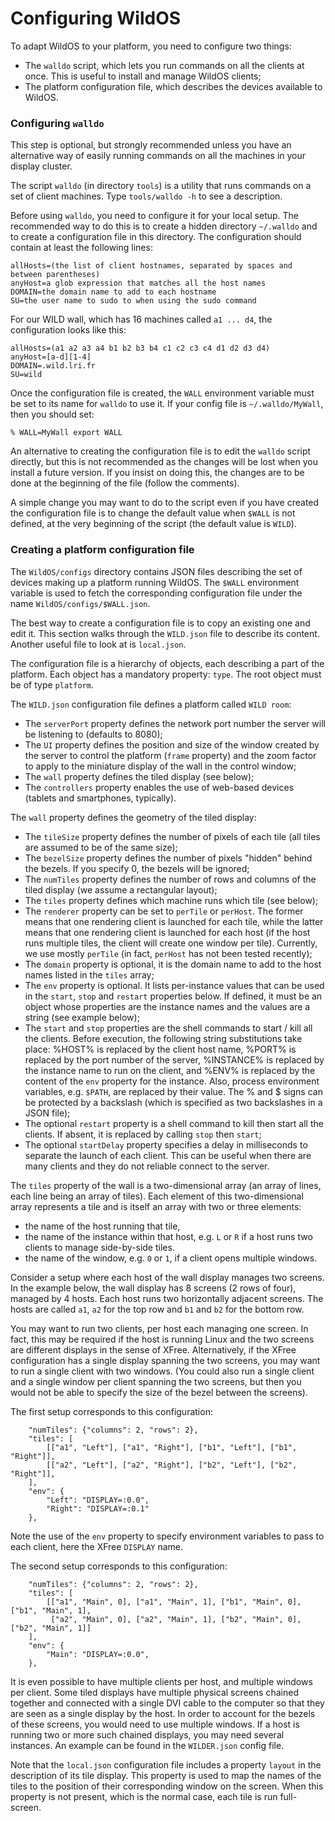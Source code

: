 Configuring WildOS
========

To adapt WildOS to your platform, you need to configure two things:

- The `walldo` script, which lets you run commands on all the clients at once. This is useful to install and manage WildOS clients;
- The platform configuration file, which describes the devices available to WildOS.

### Configuring `walldo` ###

This step is optional, but strongly recommended unless you have an alternative way of easily running commands on all the machines in your display cluster.

The script `walldo` (in directory `tools`) is a utility that runs commands on a set of client machines. Type `tools/walldo -h` to see a description.

Before using `walldo`, you need to configure it for your local setup. The recommended way to do this is to create a hidden directory `~/.walldo` and to create a configuration file in this directory. The configuration should contain at least the following lines:

	allHosts=(the list of client hostnames, separated by spaces and between parentheses)
	anyHost=a glob expression that matches all the host names
	DOMAIN=the domain name to add to each hostname
	SU=the user name to sudo to when using the sudo command

For our WILD wall, which has 16 machines called `a1 ... d4`, the configuration looks like this:

	allHosts=(a1 a2 a3 a4 b1 b2 b3 b4 c1 c2 c3 c4 d1 d2 d3 d4)
	anyHost=[a-d][1-4]
	DOMAIN=.wild.lri.fr
	SU=wild

Once the configuration file is created, the `WALL` environment variable must be set to its name for `walldo` to use it. If your config file is `~/.walldo/MyWall`, then you should set:

	% WALL=MyWall export WALL

An alternative to creating the configuration file is to edit the `walldo` script directly, but this is not recommended as the changes will be lost when you install a future version. If you insist on doing this, the changes are to be done at the beginning of the file (follow the comments).

A simple change you may want to do to the script even if you have created the configuration file is to change the default value when `$WALL` is not defined, at the very beginning of the script (the default value is `WILD`).

### Creating a platform configuration file ###

The `WildOS/configs` directory contains JSON files describing the set of devices making up a platform running WildOS.
The `$WALL` environment variable is used to fetch the corresponding configuration file under the name `WildOS/configs/$WALL.json`.

The best way to create a configuration file is to copy an existing one and edit it.
This section walks through the `WILD.json` file to describe its content. Another useful file to look at is `local.json`.

The configuration file is a hierarchy of objects, each describing a part of the platform.
Each object has a mandatory property: `type`. The root object must be of type `platform`.

The `WILD.json` configuration file defines a platform called `WILD room`:

- The `serverPort` property defines the network port number the server will be listening to (defaults to 8080);
- The `UI` property defines the position and size of the window created by the server to control the platform (`frame` property) and the zoom factor to apply to the miniature display of the wall in the control window;
- The `wall` property defines the tiled display (see below);
- The `controllers` property enables the use of web-based devices (tablets and smartphones, typically).

The `wall` property defines the geometry of the tiled display:

- The `tileSize` property defines the number of pixels of each tile (all tiles are assumed to be of the same size);
- The `bezelSize` property defines the number of pixels "hidden" behind the bezels. If you specify 0, the bezels will be ignored;
- The `numTiles` property defines the number of rows and columns of the tiled display (we assume a rectangular layout);
- The `tiles` property defines which machine runs which tile (see below);
- The `renderer` property can be set to `perTile` or `perHost`. The former means that one rendering client is launched for each tile, while the latter means that one rendering client is launched for each host (if the host runs multiple tiles, the client will create one window per tile). Currently, we use mostly `perTile` (in fact, `perHost` has not been tested recently);
- The `domain` property is optional, it is the domain name to add to the host names listed in the `tiles` array;
- The `env` property is optional. It lists per-instance values that can be used in the `start`, `stop` and `restart` properties below. If defined, it must be an object whose properties are the instance names and the values are a string (see example below);
- The `start` and `stop` properties are the shell commands to start / kill all the clients. Before execution, the following string substitutions take place: %HOST% is replaced by the client host name, %PORT% is replaced by the port number of the server, %INSTANCE% is replaced by the instance name to run on the client, and %ENV% is replaced by the content of the `env` property for the instance. Also, process environment variables, e.g. `$PATH`, are replaced by their value. The % and $ signs can be protected by a backslash (which is specified as two backslashes in a JSON file);
- The optional `restart` property is a shell command to kill then start all the clients. If absent, it is replaced by calling `stop` then `start`;
- The optional `startDelay` property specifies a delay in milliseconds to separate the launch of each client. This can be useful when there are many clients and they do not reliable connect to the server.

The `tiles` property of the wall is a two-dimensional array (an array of lines, each line being an array of tiles). Each element of this two-dimensional array represents a tile and is itself an array with two or three elements:

- the name of the host running that tile,
- the name of the instance within that host, e.g. `L` or `R` if a host runs two clients to manage side-by-side tiles.
- the name of the window, e.g. `0` or `1`, if a client opens multiple windows.

Consider a setup where each host of the wall display manages two screens. In the example below, the wall display has 8 screens (2 rows of four), managed by 4 hosts. Each host runs two horizontally adjacent screens. The hosts are called `a1`, `a2` for the top row and `b1` and `b2` for the bottom row.

You may want to run two clients, per host each managing one screen. In fact, this may be required if the host is running Linux and the two screens are different displays in the sense of XFree. Alternatively, if the XFree configuration has a single display spanning the two screens, you may want to run a single client with two windows. (You could also run a single client and a single window per client spanning the two screens, but then you would not be able to specify the size of the bezel between the screens).

The first setup corresponds to this configuration:

```
	"numTiles": {"columns": 2, "rows": 2},
	"tiles": [
		[["a1", "Left"], ["a1", "Right"], ["b1", "Left"], ["b1", "Right"]],
		[["a2", "Left"], ["a2", "Right"], ["b2", "Left"], ["b2", "Right"]],
	],
	"env": {
		"Left": "DISPLAY=:0.0",
		"Right": "DISPLAY=:0.1"
	},

```

Note the use of the `env` property to specify environment variables to pass to each client, here the XFree `DISPLAY` name.

The second setup corresponds to this configuration:

```
	"numTiles": {"columns": 2, "rows": 2},
	"tiles": [
		[["a1", "Main", 0], ["a1", "Main", 1], ["b1", "Main", 0], ["b1", "Main", 1],
		 ["a2", "Main", 0], ["a2", "Main", 1], ["b2", "Main", 0], ["b2", "Main", 1]]
	],
	"env": {
		"Main": "DISPLAY=:0.0",
	},
```

It is even possible to have multiple clients per host, and multiple windows per client. Some tiled displays have multiple physical screens chained together and connected with a single DVI cable to the computer so that they are seen as a single display by the host. In order to account for the bezels of these screens, you would need to use multiple windows. If a host is running two or more such chained displays, you may need several instances. An example can be found in the `WILDER.json` config file.

Note that the `local.json` configuration file includes a property `layout` in the description of its tile display.
This property is used to map the names of the tiles to the position of their corresponding window on the screen.
When this property is not present, which is the normal case, each tile is run full-screen.

